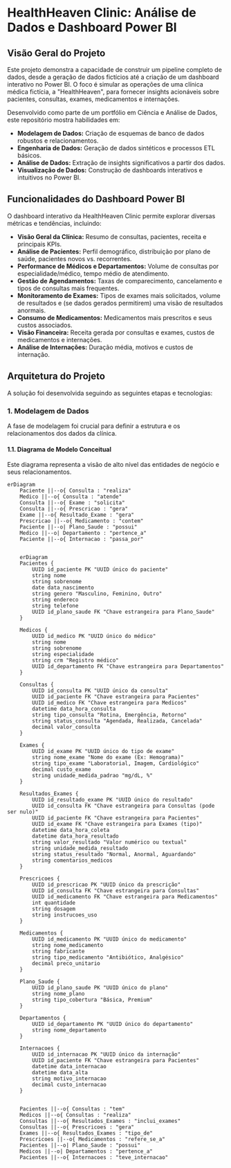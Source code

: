 # HealthHeaven Clinic: Análise de Dados e Dashboard Power BI

## Visão Geral do Projeto

Este projeto demonstra a capacidade de construir um pipeline completo de dados, desde a geração de dados fictícios até a criação de um dashboard interativo no Power BI. O foco é simular as operações de uma clínica médica fictícia, a "HealthHeaven", para fornecer insights acionáveis sobre pacientes, consultas, exames, medicamentos e internações.

Desenvolvido como parte de um portfólio em Ciência e Análise de Dados, este repositório mostra habilidades em:
* **Modelagem de Dados:** Criação de esquemas de banco de dados robustos e relacionamentos.
* **Engenharia de Dados:** Geração de dados sintéticos e processos ETL básicos.
* **Análise de Dados:** Extração de insights significativos a partir dos dados.
* **Visualização de Dados:** Construção de dashboards interativos e intuitivos no Power BI.

## Funcionalidades do Dashboard Power BI

O dashboard interativo da HealthHeaven Clinic permite explorar diversas métricas e tendências, incluindo:

* **Visão Geral da Clínica:** Resumo de consultas, pacientes, receita e principais KPIs.
* **Análise de Pacientes:** Perfil demográfico, distribuição por plano de saúde, pacientes novos vs. recorrentes.
* **Performance de Médicos e Departamentos:** Volume de consultas por especialidade/médico, tempo médio de atendimento.
* **Gestão de Agendamentos:** Taxas de comparecimento, cancelamento e tipos de consultas mais frequentes.
* **Monitoramento de Exames:** Tipos de exames mais solicitados, volume de resultados e (se dados gerados permitirem) uma visão de resultados anormais.
* **Consumo de Medicamentos:** Medicamentos mais prescritos e seus custos associados.
* **Visão Financeira:** Receita gerada por consultas e exames, custos de medicamentos e internações.
* **Análise de Internações:** Duração média, motivos e custos de internação.

## Arquitetura do Projeto

A solução foi desenvolvida seguindo as seguintes etapas e tecnologias:

### 1. Modelagem de Dados

A fase de modelagem foi crucial para definir a estrutura e os relacionamentos dos dados da clínica.

#### 1.1. Diagrama de Modelo Conceitual

Este diagrama representa a visão de alto nível das entidades de negócio e seus relacionamentos.

```mermaid
erDiagram
    Paciente ||--o{ Consulta : "realiza"
    Medico ||--o{ Consulta : "atende"
    Consulta ||--o{ Exame : "solicita"
    Consulta ||--o{ Prescricao : "gera"
    Exame ||--o{ Resultado_Exame : "gera"
    Prescricao ||--o{ Medicamento : "contem"
    Paciente ||--o| Plano_Saude : "possui"
    Medico ||--o| Departamento : "pertence_a"
    Paciente ||--o{ Internacao : "passa_por"


    erDiagram
    Pacientes {
        UUID id_paciente PK "UUID único do paciente"
        string nome
        string sobrenome
        date data_nascimento
        string genero "Masculino, Feminino, Outro"
        string endereco
        string telefone
        UUID id_plano_saude FK "Chave estrangeira para Plano_Saude"
    }

    Medicos {
        UUID id_medico PK "UUID único do médico"
        string nome
        string sobrenome
        string especialidade
        string crm "Registro médico"
        UUID id_departamento FK "Chave estrangeira para Departamentos"
    }

    Consultas {
        UUID id_consulta PK "UUID único da consulta"
        UUID id_paciente FK "Chave estrangeira para Pacientes"
        UUID id_medico FK "Chave estrangeira para Medicos"
        datetime data_hora_consulta
        string tipo_consulta "Rotina, Emergência, Retorno"
        string status_consulta "Agendada, Realizada, Cancelada"
        decimal valor_consulta
    }

    Exames {
        UUID id_exame PK "UUID único do tipo de exame"
        string nome_exame "Nome do exame (Ex: Hemograma)"
        string tipo_exame "Laboratorial, Imagem, Cardiológico"
        decimal custo_exame
        string unidade_medida_padrao "mg/dL, %"
    }

    Resultados_Exames {
        UUID id_resultado_exame PK "UUID único do resultado"
        UUID id_consulta FK "Chave estrangeira para Consultas (pode ser nulo)"
        UUID id_paciente FK "Chave estrangeira para Pacientes"
        UUID id_exame FK "Chave estrangeira para Exames (tipo)"
        datetime data_hora_coleta
        datetime data_hora_resultado
        string valor_resultado "Valor numérico ou textual"
        string unidade_medida_resultado
        string status_resultado "Normal, Anormal, Aguardando"
        string comentarios_medicos
    }

    Prescricoes {
        UUID id_prescricao PK "UUID único da prescrição"
        UUID id_consulta FK "Chave estrangeira para Consultas"
        UUID id_medicamento FK "Chave estrangeira para Medicamentos"
        int quantidade
        string dosagem
        string instrucoes_uso
    }

    Medicamentos {
        UUID id_medicamento PK "UUID único do medicamento"
        string nome_medicamento
        string fabricante
        string tipo_medicamento "Antibiótico, Analgésico"
        decimal preco_unitario
    }

    Plano_Saude {
        UUID id_plano_saude PK "UUID único do plano"
        string nome_plano
        string tipo_cobertura "Básica, Premium"
    }

    Departamentos {
        UUID id_departamento PK "UUID único do departamento"
        string nome_departamento
    }

    Internacoes {
        UUID id_internacao PK "UUID único da internação"
        UUID id_paciente FK "Chave estrangeira para Pacientes"
        datetime data_internacao
        datetime data_alta
        string motivo_internacao
        decimal custo_internacao
    }


    Pacientes ||--o{ Consultas : "tem"
    Medicos ||--o{ Consultas : "realiza"
    Consultas ||--o{ Resultados_Exames : "inclui_exames"
    Consultas ||--o{ Prescricoes : "gera"
    Exames ||--o{ Resultados_Exames : "tipo_de"
    Prescricoes ||--o{ Medicamentos : "refere_se_a"
    Pacientes ||--o| Plano_Saude : "possui"
    Medicos ||--o| Departamentos : "pertence_a"
    Pacientes ||--o{ Internacoes : "teve_internacao"